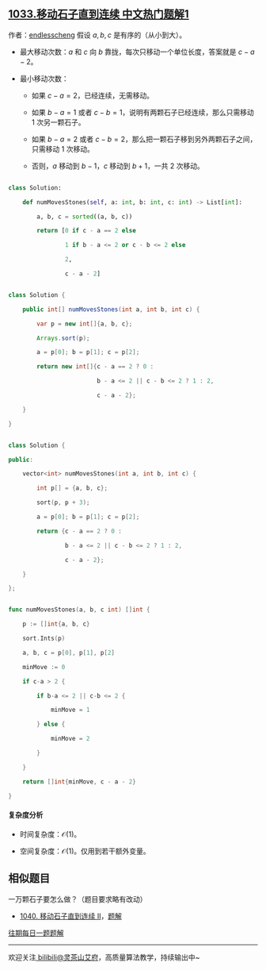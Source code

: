 ## [1033.移动石子直到连续 中文热门题解1](https://leetcode.cn/problems/moving-stones-until-consecutive/solutions/100000/fen-lei-tao-lun-pythonjavacgo-by-endless-2qyo)

作者：[endlesscheng](https://leetcode.cn/u/endlesscheng)
假设 $a,b,c$ 是有序的（从小到大）。

- 最大移动次数：$a$ 和 $c$ 向 $b$ 靠拢，每次只移动一个单位长度，答案就是 $c-a-2$。
- 最小移动次数：
  - 如果 $c-a=2$，已经连续，无需移动。
  - 如果 $b-a=1$ 或者 $c-b=1$，说明有两颗石子已经连续，那么只需移动 $1$ 次另一颗石子。
  - 如果 $b-a=2$ 或者 $c-b=2$，那么把一颗石子移到另外两颗石子之间，只需移动 $1$ 次移动。
  - 否则，$a$ 移动到 $b-1$，$c$ 移动到 $b+1$，一共 $2$ 次移动。 

```py [sol1-Python3]
class Solution:
    def numMovesStones(self, a: int, b: int, c: int) -> List[int]:
        a, b, c = sorted((a, b, c))
        return [0 if c - a == 2 else
                1 if b - a <= 2 or c - b <= 2 else
                2,
                c - a - 2]
```

```java [sol1-Java]
class Solution {
    public int[] numMovesStones(int a, int b, int c) {
        var p = new int[]{a, b, c};
        Arrays.sort(p);
        a = p[0]; b = p[1]; c = p[2];
        return new int[]{c - a == 2 ? 0 :
                         b - a <= 2 || c - b <= 2 ? 1 : 2,
                         c - a - 2};
    }
}
```

```cpp [sol1-C++]
class Solution {
public:
    vector<int> numMovesStones(int a, int b, int c) {
        int p[] = {a, b, c};
        sort(p, p + 3);
        a = p[0]; b = p[1]; c = p[2];
        return {c - a == 2 ? 0 :
                b - a <= 2 || c - b <= 2 ? 1 : 2,
                c - a - 2};
    }
};
```

```go [sol1-Go]
func numMovesStones(a, b, c int) []int {
    p := []int{a, b, c}
    sort.Ints(p)
    a, b, c = p[0], p[1], p[2]
    minMove := 0
    if c-a > 2 {
        if b-a <= 2 || c-b <= 2 {
            minMove = 1
        } else {
            minMove = 2
        }
    }
    return []int{minMove, c - a - 2}
}
```

#### 复杂度分析

- 时间复杂度：$\mathcal{O}(1)$。
- 空间复杂度：$\mathcal{O}(1)$。仅用到若干额外变量。

## 相似题目

一万颗石子要怎么做？（题目要求略有改动）

- [1040. 移动石子直到连续 II](https://leetcode.cn/problems/moving-stones-until-consecutive-ii/)，[题解](https://leetcode.cn/problems/moving-stones-until-consecutive-ii/solution/tu-jie-xia-tiao-qi-pythonjavacgo-by-endl-r1eb/)

[往期每日一题题解](https://github.com/EndlessCheng/codeforces-go/blob/master/leetcode/SOLUTIONS.md)

---

欢迎关注[ biIibiIi@灵茶山艾府](https://space.bilibili.com/206214)，高质量算法教学，持续输出中~
